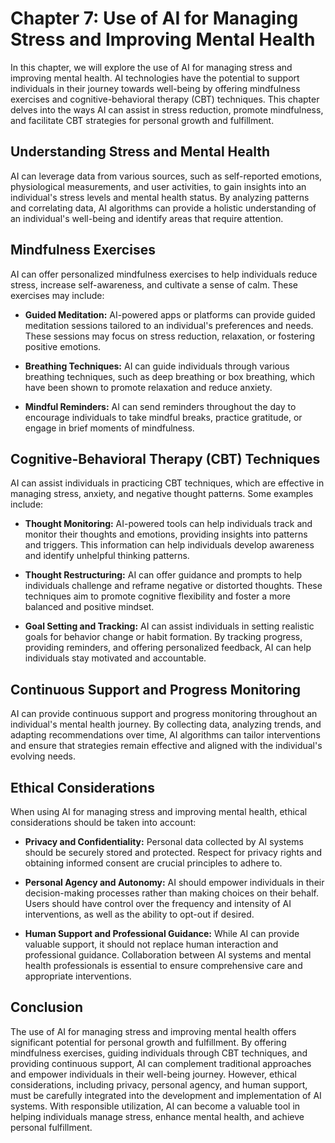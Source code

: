 Chapter 7: Use of AI for Managing Stress and Improving Mental Health
====================================================================

In this chapter, we will explore the use of AI for managing stress and improving mental health. AI technologies have the potential to support individuals in their journey towards well-being by offering mindfulness exercises and cognitive-behavioral therapy (CBT) techniques. This chapter delves into the ways AI can assist in stress reduction, promote mindfulness, and facilitate CBT strategies for personal growth and fulfillment.

Understanding Stress and Mental Health
--------------------------------------

AI can leverage data from various sources, such as self-reported emotions, physiological measurements, and user activities, to gain insights into an individual's stress levels and mental health status. By analyzing patterns and correlating data, AI algorithms can provide a holistic understanding of an individual's well-being and identify areas that require attention.

Mindfulness Exercises
---------------------

AI can offer personalized mindfulness exercises to help individuals reduce stress, increase self-awareness, and cultivate a sense of calm. These exercises may include:

* **Guided Meditation:** AI-powered apps or platforms can provide guided meditation sessions tailored to an individual's preferences and needs. These sessions may focus on stress reduction, relaxation, or fostering positive emotions.

* **Breathing Techniques:** AI can guide individuals through various breathing techniques, such as deep breathing or box breathing, which have been shown to promote relaxation and reduce anxiety.

* **Mindful Reminders:** AI can send reminders throughout the day to encourage individuals to take mindful breaks, practice gratitude, or engage in brief moments of mindfulness.

Cognitive-Behavioral Therapy (CBT) Techniques
---------------------------------------------

AI can assist individuals in practicing CBT techniques, which are effective in managing stress, anxiety, and negative thought patterns. Some examples include:

* **Thought Monitoring:** AI-powered tools can help individuals track and monitor their thoughts and emotions, providing insights into patterns and triggers. This information can help individuals develop awareness and identify unhelpful thinking patterns.

* **Thought Restructuring:** AI can offer guidance and prompts to help individuals challenge and reframe negative or distorted thoughts. These techniques aim to promote cognitive flexibility and foster a more balanced and positive mindset.

* **Goal Setting and Tracking:** AI can assist individuals in setting realistic goals for behavior change or habit formation. By tracking progress, providing reminders, and offering personalized feedback, AI can help individuals stay motivated and accountable.

Continuous Support and Progress Monitoring
------------------------------------------

AI can provide continuous support and progress monitoring throughout an individual's mental health journey. By collecting data, analyzing trends, and adapting recommendations over time, AI algorithms can tailor interventions and ensure that strategies remain effective and aligned with the individual's evolving needs.

Ethical Considerations
----------------------

When using AI for managing stress and improving mental health, ethical considerations should be taken into account:

* **Privacy and Confidentiality:** Personal data collected by AI systems should be securely stored and protected. Respect for privacy rights and obtaining informed consent are crucial principles to adhere to.

* **Personal Agency and Autonomy:** AI should empower individuals in their decision-making processes rather than making choices on their behalf. Users should have control over the frequency and intensity of AI interventions, as well as the ability to opt-out if desired.

* **Human Support and Professional Guidance:** While AI can provide valuable support, it should not replace human interaction and professional guidance. Collaboration between AI systems and mental health professionals is essential to ensure comprehensive care and appropriate interventions.

Conclusion
----------

The use of AI for managing stress and improving mental health offers significant potential for personal growth and fulfillment. By offering mindfulness exercises, guiding individuals through CBT techniques, and providing continuous support, AI can complement traditional approaches and empower individuals in their well-being journey. However, ethical considerations, including privacy, personal agency, and human support, must be carefully integrated into the development and implementation of AI systems. With responsible utilization, AI can become a valuable tool in helping individuals manage stress, enhance mental health, and achieve personal fulfillment.
